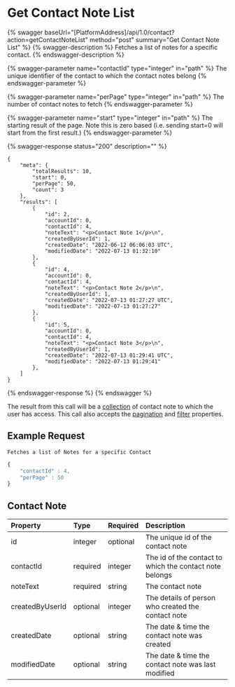 # Get Contact Note List

{% swagger baseUrl="[PlatformAddress]/api/1.0/contact?action=getContactNoteList" method="post" summary="Get Contact Note List" %}
{% swagger-description %}
Fetches a list of notes for a specific contact.
{% endswagger-description %}

{% swagger-parameter name="contactId" type="integer" in="path" %}
The unique identifier of the contact to which the contact notes belong
{% endswagger-parameter %}

{% swagger-parameter name="perPage" type="integer" in="path" %}
The number of contact notes to fetch
{% endswagger-parameter %}

{% swagger-parameter name="start" type="integer" in="path" %}
The starting result of the page. Note this is zero based (i.e. sending start=0 will start from the first result.)
{% endswagger-parameter %}

{% swagger-response status="200" description="" %}
```
{
    "meta": {
        "totalResults": 10,
        "start": 0,
        "perPage": 50,
        "count": 3
    },
    "results": [
        {
            "id": 2,
            "accountId": 0,
            "contactId": 4,
            "noteText": "<p>Contact Note 1</p>\n",
            "createdByUserId": 1,
            "createdDate": "2022-06-12 06:06:03 UTC",
            "modifiedDate": "2022-07-13 01:32:10"
        },
        {
            "id": 4,
            "accountId": 0,
            "contactId": 4,
            "noteText": "<p>Contact Note 2</p>\n",
            "createdByUserId": 1,
            "createdDate": "2022-07-13 01:27:27 UTC",
            "modifiedDate": "2022-07-13 01:27:27"
        },
        {
            "id": 5,
            "accountId": 0,
            "contactId": 4,
            "noteText": "<p>Contact Note 3</p>\n",
            "createdByUserId": 1,
            "createdDate": "2022-07-13 01:29:41 UTC",
            "modifiedDate": "2022-07-13 01:29:41"
        },
    ]
}

```
{% endswagger-response %}
{% endswagger %}

The result from this call will be a [collection](../getting-started/interpreting-the-response/collections.md)  of contact note to which the user has access. This call also accepts the [pagination](../../getting-started/interpreting-the-response/pagination.md) and [filter](../../getting-started/interpreting-the-response/filtering.md) properties.

## Example Request

`Fetches a list of Notes for a specific Contact`

```javascript
{
    "contactId" : 4,
    "perPage" : 50
}
```
## Contact Note

| Property | Type | Required | Description |
| :--- | :--- | :--- | :--- |
| id | integer | optional | The unique id of the contact note |
| contactId | required  | integer | The id of the contact to which the contact note belongs |
| noteText | required  | string | The contact note |
| createdByUserId | optional  | integer | The details of person who created the contact note |
| createdDate | optional  | string | The date & time the contact note was created |
| modifiedDate | optional  | string | The date & time the contact note was last modified |